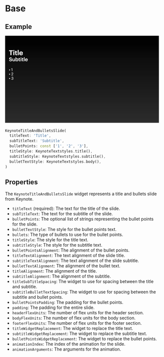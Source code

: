 # Base

## Example

![Title and Bullets slide](../img/title_and_bullets_base.png)

```dart
KeynoteTitleAndBulletsSlide(
  titleText: 'Title',
  subTitleText: 'Subtitle',
  bulletPoints: const ['1', '2', '3'],
  titleStyle: KeynoteTextstyles.title(),
  subtitleStyle: KeynoteTextstyles.subtitle(),
  bulletTextStyle: KeynoteTextstyles.body(),
)
```

## Properties

The `KeynoteTitleAndBulletsSlide` widget represents a title and bullets slide from Keynote.

- `titleText` (required): The text for the title of the slide.
- `subTitleText`: The text for the subtitle of the slide.
- `bulletPoints`: The optional list of strings representing the bullet points for the slide.
- `bulletTextStyle`: The style for the bullet points text.
- `bullets`: The type of bullets to use for the bullet points.
- `titleStyle`: The style for the title text.
- `subtitleStyle`: The style for the subtitle text.
- `bulletPointsAlignment`: The alignment of the bullet points.
- `titleTextAlignment`: The text alignment of the slide title.
- `subtitleTextAlignment`: The text alignment of the slide subtitle.
- `bulletTextAlignment`: The alignment of the bullet text.
- `titleAlignment`: The alignment of the title.
- `subtitleAlignment`: The alignment of the subtitle.
- `titleSubTitleSpacing`: The widget to use for spacing between the title and subtitle.
- `subtitleBulletTextSpacing`: The widget to use for spacing between the subtitle and bullet points.
- `bulletPointsPadding`: The padding for the bullet points.
- `padding`: The padding for the entire slide.
- `headerFlexUnits`: The number of flex units for the header section.
- `bodyFlexUnits`: The number of flex units for the body section.
- `footerFlexUnits`: The number of flex units for the footer section.
- `titleWidgetReplacement`: The widget to replace the title text.
- `subtitleWidgetReplacement`: The widget to replace the subtitle text.
- `bulletPointsWidgetReplacement`: The widget to replace the bullet points.
- `animationIndex`: The index of the animation for the slide.
- `animationArguments`: The arguments for the animation.
